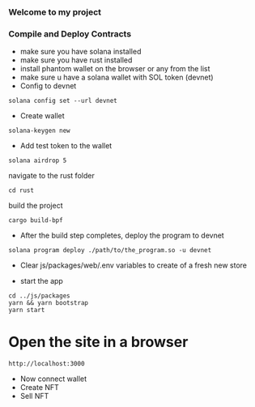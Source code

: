 ### Welcome to my project

### Compile and Deploy Contracts
- make sure you have solana installed
- make sure you have rust installed
- install phantom wallet on the browser or any from the list
- make sure u have a solana wallet with SOL token (devnet)
- Config to devnet

```
solana config set --url devnet
```
- Create wallet
```
solana-keygen new
```
- Add test token to the wallet

```
solana airdrop 5
```
navigate to the rust folder
```
cd rust
```
build the project
```
cargo build-bpf
```
- After the build step completes, deploy the program to devnet
```
solana program deploy ./path/to/the_program.so -u devnet
```
- Clear js/packages/web/.env variables to create of a fresh new store

- start the app
```
cd ../js/packages
yarn && yarn bootstrap
yarn start
```

# Open the site in a browser 

```
http://localhost:3000
```
- Now connect wallet
- Create NFT
- Sell NFT
